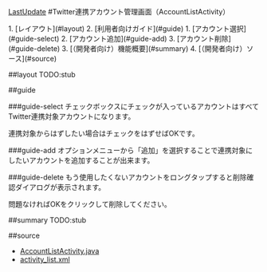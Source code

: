 [LastUpdate](2014/10/30)
#Twitter連携アカウント管理画面（AccountListActivity）

<index>
1. [レイアウト](#layout)
2. [利用者向けガイド](#guide)
    1. [アカウント選択](#guide-select)
    2. [アカウント追加](#guide-add)
    3. [アカウント削除](#guide-delete)
3. [（開発者向け）機能概要](#summary)
4. [（開発者向け）ソース](#source)
</index>

##layout
TODO:stub

##guide

###guide-select
チェックボックスにチェックが入っているアカウントはすべてTwitter連携対象アカウントになります。

連携対象からはずしたい場合はチェックをはずせばOKです。

###guide-add
オプションメニューから「追加」を選択することで連携対象にしたいアカウントを追加することが出来ます。

###guide-delete
もう使用したくないアカウントをロングタップすると削除確認ダイアログが表示されます。

問題なければOKをクリックして削除してください。

##summary
TODO:stub

##source
* [AccountListActivity.java](https://github.com/tumbling-dice/Hatate/blob/master/src/inujini_/hatate/AccountListActivity.java)
* [activity_list.xml](https://github.com/tumbling-dice/Hatate/blob/master/res/layout/activity_list.xml)
